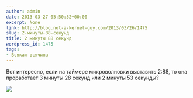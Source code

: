 ```yaml
---
author: admin
date: 2013-03-27 05:50:52+00:00
excerpt: None
link: http://blog.not-a-kernel-guy.com/2013/03/26/1475
slug: 2-минуты-88-секунд
title: 2 минуты 88 секунд
wordpress_id: 1475
tags:
- Всякая всячина
---
```


Вот интересно, если на таймере микроволновки выставить 2:88, то она проработает 3 минуты 28 секунд или 2 минуты 53 секунды? 

[![](http://blog.not-a-kernel-guy.com/wp-content/uploads/2013/03/IMG_20130324_190144-300x164.jpg)](http://blog.not-a-kernel-guy.com/wp-content/uploads/2013/03/IMG_20130324_190144.jpg)
